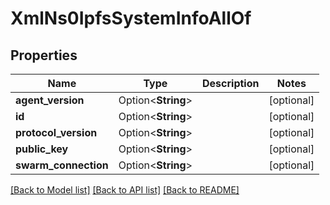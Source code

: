 # XmlNs0IpfsSystemInfoAllOf

## Properties

Name | Type | Description | Notes
------------ | ------------- | ------------- | -------------
**agent_version** | Option<**String**> |  | [optional]
**id** | Option<**String**> |  | [optional]
**protocol_version** | Option<**String**> |  | [optional]
**public_key** | Option<**String**> |  | [optional]
**swarm_connection** | Option<**String**> |  | [optional]

[[Back to Model list]](../README.md#documentation-for-models) [[Back to API list]](../README.md#documentation-for-api-endpoints) [[Back to README]](../README.md)


